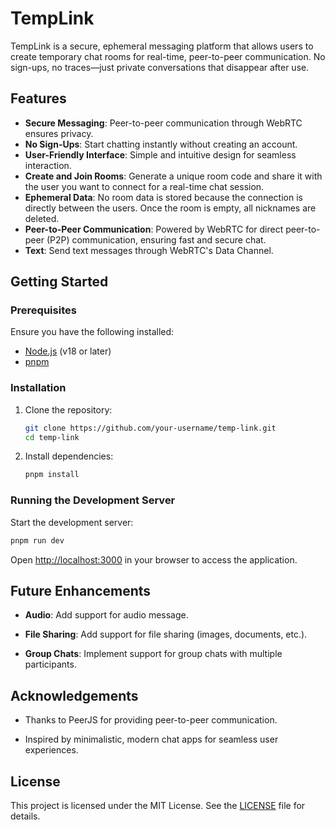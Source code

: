 # TempLink

TempLink is a secure, ephemeral messaging platform that allows users to create temporary chat rooms for real-time, peer-to-peer communication. No sign-ups, no traces—just private conversations that disappear after use.

## Features

- **Secure Messaging**: Peer-to-peer communication through WebRTC ensures privacy.
- **No Sign-Ups**: Start chatting instantly without creating an account.
- **User-Friendly Interface**: Simple and intuitive design for seamless interaction.
- **Create and Join Rooms**: Generate a unique room code and share it with the user you want to connect for a real-time chat session.
- **Ephemeral Data**: No room data is stored because the connection is directly between the users. Once the room is empty, all nicknames are deleted.
- **Peer-to-Peer Communication**: Powered by WebRTC for direct peer-to-peer (P2P) communication, ensuring fast and secure chat.
- **Text**: Send text messages through WebRTC's Data Channel.

## Getting Started

### Prerequisites

Ensure you have the following installed:

- [Node.js](https://nodejs.org) (v18 or later)
- [pnpm](https://pnpm.io/)

### Installation

1. Clone the repository:

   ```bash
   git clone https://github.com/your-username/temp-link.git
   cd temp-link
   ```

2. Install dependencies:

   ```bash
   pnpm install
   ```

### Running the Development Server

Start the development server:

```bash
pnpm run dev
```

Open [http://localhost:3000](http://localhost:3000) in your browser to access the application.

## Future Enhancements

- **Audio**: Add support for audio message.

- **File Sharing**: Add support for file sharing (images, documents, etc.).

- **Group Chats**: Implement support for group chats with multiple participants.

## Acknowledgements

- Thanks to PeerJS for providing peer-to-peer communication.

- Inspired by minimalistic, modern chat apps for seamless user experiences.

## License

This project is licensed under the MIT License. See the [LICENSE](LICENSE) file for details.
